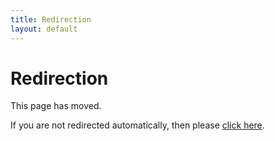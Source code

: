 ```yaml
---
title: Redirection
layout: default
---
```

# Redirection

This page has moved.

If you are not redirected automatically, then please [click here](video-editing.html).

